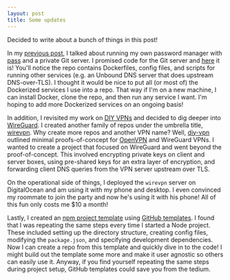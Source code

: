 ```yaml
---
layout: post
title: Some updates
---
```


Decided to write about a bunch of things in this post!

In my [previous post](/2020/02/10/Passing-passwords-to-myself.html), I talked about running my own password manager with [pass](https://www.passwordstore.org/) and a private Git server. I promised code for the Git server and [here](https://github.com/zbo14/services/tree/master/services/git) it is! You'll notice the repo contains Dockerfiles, config files, and scripts for running other services (e.g. an Unbound DNS server that does upstream DNS-over-TLS). I thought it would be nice to put all (or most of) the Dockerized services I use into a repo. That way if I'm on a new machine, I can install Docker, clone the repo, and then run any service I want. I'm hoping to add more Dockerized services on an ongoing basis!

In addition, I revisited my work on [DIY VPNs](https://zbo14.github.io/2019/11/13/DIY-VPNs.html) and decided to dig deeper into [WireGuard](https://www.wireguard.com/). I created another family of repos under the umbrella title, [wirevpn](/projects/wirevpn). Why create more repos and another VPN name? Well, [diy-vpn](/projects/diy-vpn) outlined minimal proofs-of-concept for [OpenVPN](https://openvpn.net/) and WireGuard VPNs. I wanted to create a project that focused on WireGuard and went beyond the proof-of-concept. This involved encrypting private keys on client and server boxes, using pre-shared keys for an extra layer of encryption, and forwarding client DNS queries from the VPN server upstream over TLS.

On the operational side of things, I deployed the `wirevpn` server on DigitalOcean and am using it with my phone and desktop. I even convinced my roommate to join the party and now he's using it with his phone! All of this fun only costs me $10 a month!

Lastly, I created an [npm project template](https://github.com/zbo14/npm-project) using [GitHub templates](https://help.github.com/en/github/creating-cloning-and-archiving-repositories/creating-a-template-repository). I found that I was repeating the same steps every time I started a Node project. These included setting up the directory structure, creating config files, modifying the `package.json`, and specifying development dependencies. Now I can create a repo from this template and quickly dive in to the code! I might build out the template some more and make it user agnostic so others can easily use it. Anyway, if you find yourself repeating the same steps during project setup, GitHub templates could save you from the tedium.
